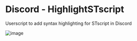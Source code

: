 # Discord - HighlightSTscript
Userscript to add syntax highlighting for STscript in Discord

![image](https://github.com/LenAnderson/Discord-HighlightSTscript/assets/7149120/1d1fc367-7c6e-4d57-affc-0c766d1526bf)
